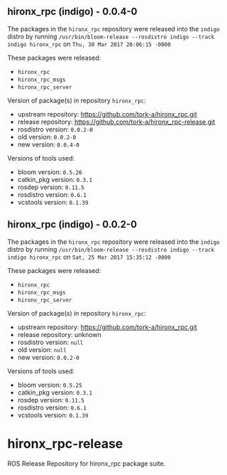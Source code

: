 ## hironx_rpc (indigo) - 0.0.4-0

The packages in the `hironx_rpc` repository were released into the `indigo` distro by running `/usr/bin/bloom-release --rosdistro indigo --track indigo hironx_rpc` on `Thu, 30 Mar 2017 20:06:15 -0000`

These packages were released:
- `hironx_rpc`
- `hironx_rpc_msgs`
- `hironx_rpc_server`

Version of package(s) in repository `hironx_rpc`:

- upstream repository: https://github.com/tork-a/hironx_rpc.git
- release repository: https://github.com/tork-a/hironx_rpc-release.git
- rosdistro version: `0.0.2-0`
- old version: `0.0.2-0`
- new version: `0.0.4-0`

Versions of tools used:

- bloom version: `0.5.26`
- catkin_pkg version: `0.3.1`
- rosdep version: `0.11.5`
- rosdistro version: `0.6.1`
- vcstools version: `0.1.39`


## hironx_rpc (indigo) - 0.0.2-0

The packages in the `hironx_rpc` repository were released into the `indigo` distro by running `/usr/bin/bloom-release --rosdistro indigo --track indigo hironx_rpc` on `Sat, 25 Mar 2017 15:35:12 -0000`

These packages were released:
- `hironx_rpc`
- `hironx_rpc_msgs`
- `hironx_rpc_server`

Version of package(s) in repository `hironx_rpc`:

- upstream repository: https://github.com/tork-a/hironx_rpc.git
- release repository: unknown
- rosdistro version: `null`
- old version: `null`
- new version: `0.0.2-0`

Versions of tools used:

- bloom version: `0.5.25`
- catkin_pkg version: `0.3.1`
- rosdep version: `0.11.5`
- rosdistro version: `0.6.1`
- vcstools version: `0.1.39`


# hironx_rpc-release
ROS Release Repository for hironx_rpc package suite.
